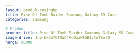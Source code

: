 ```yaml
---
layout: produk-casinghp
title: Rise Of Tomb Raider Samsung Galaxy S9 Case
categories: samsung

# Produk
product-title: Rise Of Tomb Raider Samsung Galaxy S9 Case
image-drive: 1np-bk3aYQtMaC4KoOxaHthB1ctoTBorQ
harga: 90000
---
```

